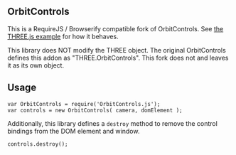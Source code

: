 OrbitControls
-------------

This is a RequireJS / Browserify compatible fork of OrbitControls. See
[the THREE.js example](http://threejs.org/examples/#misc_controls_orbit) for
how it behaves.

This library does NOT modify the THREE object. The original OrbitControls
defines this addon as "THREE.OrbitControls". This fork does not and leaves it
as its own object.

Usage
-----

    var OrbitControls = require('OrbitControls.js');
    var controls = new OrbitControls( camera, domElement );

Additionally, this library defines a `destroy` method to remove the control
bindings from the DOM element and window.

    controls.destroy();
